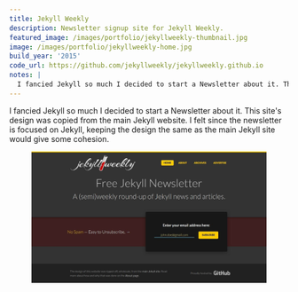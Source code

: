 ```yaml
---
title: Jekyll Weekly
description: Newsletter signup site for Jekyll Weekly.
featured_image: /images/portfolio/jekyllweekly-thumbnail.jpg
image: /images/portfolio/jekyllweekly-home.jpg
build_year: '2015'
code_url: https://github.com/jekyllweekly/jekyllweekly.github.io
notes: |
  I fancied Jekyll so much I decided to start a Newsletter about it. This site's design was copied from the main Jekyll website. I felt since the newsletter is focused on Jekyll, keeping the design the same as the main Jekyll site would give some cohesion.
---
```


I fancied Jekyll so much I decided to start a Newsletter about it. This site's design was copied from the main Jekyll website. I felt since the newsletter is focused on Jekyll, keeping the design the same as the main Jekyll site would give some cohesion.

<figure>
  <a href="/images/portfolio/jekyllweekly-home.jpg"><img src="/images/portfolio/jekyllweekly-home.jpg" alt="Homepage design for jekyllweekly.com"></a>
</figure>
